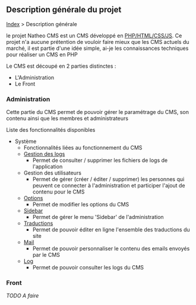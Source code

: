 ## Description générale du projet

[Index](../index.md) > Description générale

le projet Natheo CMS est un CMS développé en [PHP/HTML/CSS/JS][1]. 
Ce projet n'a aucune prétention de vouloir faire mieux que les CMS actuels du marché, il est partie d'une idée simple, ai-je les connaissances techniques pour réaliser un CMS en PHP

Le CMS est découpé en 2 parties distinctes :
- L'Administration
- Le Front

### Administration
Cette partie du CMS permet de pouvoir gérer le paramétrage du CMS, son contenu ainsi que les membres et administrateurs

Liste des fonctionnalités disponibles
* Système
  * Fonctionnalités liées au fonctionnement du CMS
  * [Gestion des logs](Fonctionnelles/Administration/System/log.md)
    * Permet de consulter / supprimer les fichiers de logs de l'application
  * Gestion des utilisateurs
    * Permet de gérer (créer / éditer / supprimer) les personnes qui peuvent ce connecter à l'administration et participer l'ajout de contenu pour le CMS
  * [Options](Fonctionnelles/Administration/System/options_system.md)
    * Permet de modifier les options du CMS
  * [Sidebar](Fonctionnelles/Administration/System/sidebar.md)
    * Permet de gérer le menu 'Sidebar' de l'administration
  * [Traductions](Fonctionnelles/Administration/System/translation.md)
    * Permet de pouvoir éditer en ligne l'ensemble des traductions du site
  * [Mail](Fonctionnelles/Administration/System/mail.md)
    * Permet de pouvoir personnaliser le contenu des emails envoyés par le CMS
  * [Log](Fonctionnelles/Administration/System/log.md)
    * Permet de pouvoir consulter les logs du CMS

### Front
*TODO A faire*



[1]: Techniques/description.md